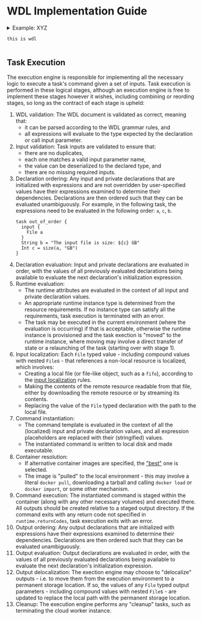 
# WDL Implementation Guide

<details>
   <summary>Example: XYZ
      
   ```wdl
   this is wdl
   ```
   
   </summary>
   
   <p>
   
   ```json
   {
     "input": 1
   }
   ```
   
   ```json
   {
      "expected output": 2
   }
   ```
   
   </p>
</details>

## Task Execution

The execution engine is responsible for implementing all the necessary logic to execute a task's command given a set of inputs. Task execution is performed in these logical stages, although an execution engine is free to implement these stages however it wishes, including combining or reording stages, so long as the contract of each stage is upheld:

1. WDL validation: The WDL document is validated as correct, meaning that:
    * it can be parsed according to the WDL grammar rules, and
    * all expressions will evaluate to the type expected by the declaration or call input parameter.
2. Input validation: Task inputs are validated to ensure that:
    * there are no duplicates,
    * each one matches a valid input parameter name,
    * the value can be deserialized to the declared type, and
    * there are no missing required inputs.
3. Declaration ordering: Any input and private declarations that are initialized with expressions and are not overridden by user-specified values have their expressions examined to determine their dependencies. Declarations are then ordered such that they can be evaluated unambiguously. For example, in the following task, the expressions need to be evaluated in the following order: `a`, `c`, `b`.
    ```wdl
    task out_of_order {
      input {
        File a
      }
      String b = "The input file is size: ${c} GB"
      Int c = size(a, "GB")
    }
    ```
4. Declaration evaluation: Input and private declarations are evaluated in order, with the values of all previously evaluated declarations being available to evaluate the next declaration's initialization expression.
5. Runtime evaluation:
    * The runtime attributes are evaluated in the context of all input and private declaration values.
    * An appropriate runtime instance type is determined from the resource requirements. If no instance type can satisfy all the requirements, task execution is terminated with an error.
    * The task may be executed in the current environment (where the evaluation is occurring) if that is acceptable, otherwise the runtime instance is provisioned and the task exection is "moved" to the runtime instance, where moving may involve a direct transfer of state or a relaunching of the task (starting over with stage 1).
6. Input localization: Each `File` typed value - including compound values with nested `File`s - that references a non-local resource is localized, which involves:
    * Creating a local file (or file-like object, such as a `fifo`), according to the [input localization](#task-input-localization) rules.
    * Making the contents of the remote resource readable from that file, either by downloading the remote resource or by streaming its contents.
    * Replacing the value of the `File` typed declaration with the path to the local file.
7. Command instantiation:
    * The command template is evaluated in the context of all the (localized) input and private declaration values, and all expression placeholders are replaced with their (stringified) values. 
    * The instantiated command is written to local disk and made executable.
8. Container resolution:
    * If alternative container images are specified, the ["best"](SPEC.md#container) one is selected.
    * The image is "pulled" to the local environment - this may involve a literal `docker pull`, downloading a tarball and calling `docker load` or `docker import`, or some other mechanism.
9. Command execution: The instantiated command is staged within the container (along with any other necessary volumes) and executed there. All outputs should be created relative to a staged output directory. If the command exits with any return code not specified in `runtime.returnCodes`, task execution exits with an error.
10. Output ordering: Any output declarations that are initialized with expressions have their expressions examined to determine their dependencies. Declarations are then ordered such that they can be evaluated unambiguously.
11. Output evaluation: Output declarations are evaluated in order, with the values of all previously evaluated declarations being available to evaluate the next declaration's initialization expression.
12. Output delocalization: The exection engine may choose to "delocalize" outputs - i.e. to move them from the execution environment to a permanent storage location. If so, the values of any `File` typed output parameters - including compound values with nested `File`s - are updated to replace the local path with the permanent storage location.
13. Cleanup: The execution engine performs any "cleanup" tasks, such as terminating the cloud worker instance.
